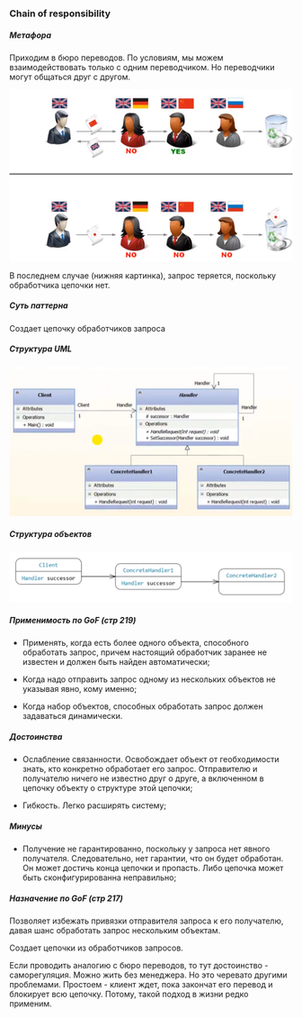 ### Chain of responsibility

##### Метафора

Приходим в бюро переводов. По условиям, мы можем 
взаимодействовать только с одним переводчиком. Но
переводчики могут общаться друг с другом. 

![image](image.png)

В последнем случае (нижняя картинка), запрос теряется,
поскольку обработчика цепочки нет.


##### Суть паттерна 

Создает цепочку обработчиков запроса

##### Структура UML

![uml](uml.png)

##### Структура объектов

![uml](object_structure.png)

##### Применимость по GoF (стр 219)

 - Применять, когда есть более одного объекта, способного
обработать запрос, причем настоящий обработчик заранее
не известен и должен быть найден автоматически;

- Когда надо отправить запрос одному из нескольких 
объектов не указывая явно, кому именно;

- Когда набор объектов, способных обработать запрос
должен задаваться динамически. 

##### Достоинства 

- Ослабление связанности. Освобождает объект от 
геобходимости знать, кто конкретно обработает его запрос.
Отправителю и получателю ничего не известно друг о друге,
а включенном в цепочку объекту о структуре этой цепочки;

- Гибкость. Легко расширять систему;

##### Минусы

- Получение не гарантированно, поскольку у запроса нет
явного получателя. Следовательно, нет гарантии, что 
он будет обработан. Он может достичь конца цепочки и 
пропасть. Либо цепочка может быть сконфигурированна 
неправильно;


##### Назначение по GoF (стр 217)

Позволяет избежать привязки отправителя запроса к его
получателю, давая шанс обработать запрос нескольким
объектам.

Создает цепочки из обработчиков запросов. 

Если проводить аналогию с бюро переводов, то тут 
достоинство - саморегуляция. Можно жить без менеджера. 
Но это черевато другими проблемами. Простоем - клиент
ждет, пока закончат его перевод и блокирует всю цепочку.
Потому, такой подход в жизни редко применим.
